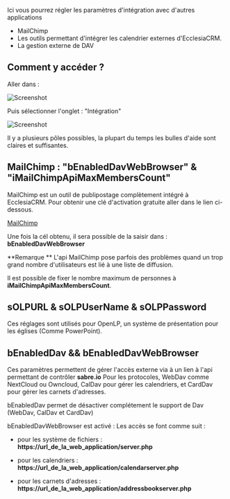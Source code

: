 Ici vous pourrez régler les paramètres d'intégration avec d'autres applications 

- MailChimp
- Les outils permettant d'intégrer les calendrier externes d'EcclesiaCRM.
- La gestion externe de DAV


## Comment y accéder ?

Aller dans : 

![Screenshot](/img/settings/settings1.png)

Puis sélectionner l'onglet : "Intégration"

![Screenshot](/img/settings/settings2.png)

Il y a plusieurs pôles possibles, la plupart du temps les bulles d'aide sont claires et suffisantes.

## MailChimp : "bEnabledDavWebBrowser" & "iMailChimpApiMaxMembersCount"

MailChimp est un outil de publipostage complètement intégré à EcclesiaCRM. Pour obtenir une clé d'activation gratuite aller dans le lien ci-dessous.

[MailChimp](https://mailchimp.com)

Une fois la cél obtenu, il sera possible de la saisir dans : **bEnabledDavWebBrowser**


**Remarque ** L'api MailChimp pose parfois des problèmes quand un trop grand nombre d'utilisateurs est lié à une liste de diffusion.

Il est possible de fixer le nombre maximum de personnes à **iMailChimpApiMaxMembersCount**.

## sOLPURL & sOLPUserName & sOLPPassword

Ces réglages sont utilisés pour OpenLP, un système de présentation pour les églises (Comme PowerPoint).

## bEnabledDav && bEnabledDavWebBrowser

Ces paramètres permettent de gérer l'accès externe via à un lien à l'api permettant de contrôler **sabre.io**
Pour les protocoles, WebDav comme NextCloud ou Owncloud, CalDav pour gérer les calendriers, et CardDav pour gérer les carnets d'adresses.

bEnabledDav permet de désactiver complétement le support de Dav (WebDav, CalDav et CardDav)

bEnabledDavWebBrowser est activé : Les accès se font comme suit :

- pour les système de fichiers : **https://url_de_la_web_application/server.php**

- pour les calendriers : **https://url_de_la_web_application/calendarserver.php**

- pour les carnets d'adresses : **https://url_de_la_web_application/addressbookserver.php**

